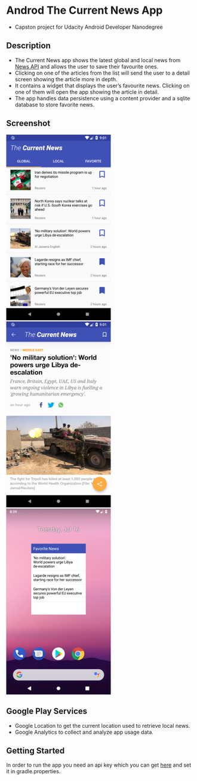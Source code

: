# Androd The Current News App
- Capston project for Udacity Android Developer Nanodegree
## Description
-	The Current News app shows the latest global and local news from <a href="https://newsapi.org" target="_blank">News API</a> and allows the user to save their favourite ones.
-	Clicking on one of the articles from the list will send the user to a detail screen showing the article more in depth.
-	It  contains a widget that displays the user’s favourite news. Clicking on one of them will open the app showing the article in detail.
-	The app handles data persistence using a content provider and a sqlite database to store favorite news.
## Screenshot
<img src="https://github.com/simoneconigliaro/android_the_current_news/blob/master/Screenshot_1563307305.png" width="280"/> <img src="https://github.com/simoneconigliaro/android_the_current_news/blob/master/Screenshot_1563307317.png" width="280"/> <img src="https://github.com/simoneconigliaro/android_the_current_news/blob/master/Screenshot_1563305958.png" width="280"/>
## Google Play Services
- Google Location to get the current location used to retrieve local news.
- Google Analytics to collect and analyze app usage data.

## Getting Started
In order to run the app you need an api key which you can get <a href="https://newsapi.org/register" target="_blank">here</a> and set it in gradle.properties.
